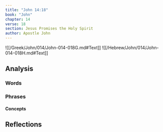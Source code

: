 ```yaml
---
title: "John 14:18"
book: "John"
chapter: 14
verse: 18
section: Jesus Promises the Holy Spirit
author: Apostle John
---
```

![[/Greek/John/014/John-014-018G.md#Text]]
![[/Hebrew/John/014/John-014-018H.md#Text]]

## Analysis

### Words

### Phrases

#### Concepts

## Reflections

